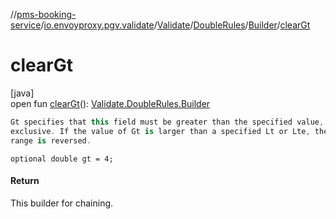 //[pms-booking-service](../../../../../index.md)/[io.envoyproxy.pgv.validate](../../../index.md)/[Validate](../../index.md)/[DoubleRules](../index.md)/[Builder](index.md)/[clearGt](clear-gt.md)

# clearGt

[java]\
open fun [clearGt](clear-gt.md)(): [Validate.DoubleRules.Builder](index.md)

```kotlin
Gt specifies that this field must be greater than the specified value,
exclusive. If the value of Gt is larger than a specified Lt or Lte, the
range is reversed.

```
`optional double gt = 4;`

#### Return

This builder for chaining.